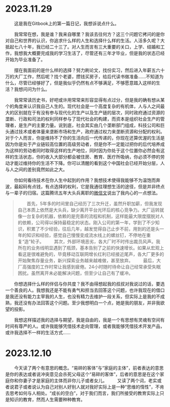 # 2023.11.29
&emsp;&emsp;这是我在Gitbook上的第一篇日记，我想诉说点什么。

&emsp;&emsp;我常常在想，我是谁？我来自哪里？我该去往何方？这三个问题它拷问的是你对自己和世界的认识，你追求什么样的人生和选择什么样的生活。人活多久呢？大抵起七八十年，我已经二十三了。对人生而言有三大重要的关口，上学、结婚和工作，我想我大概要完成我的学习生活了，尽管还有三年才毕业，但是我的状态已经开始为毕业准备了。

&emsp;&emsp;摆在我面前的是什么样的选择？努力刷论文，找份实习，然后进入年薪五六十万的大厂工作，然后呢？找个老婆，攒钱买房子，给后代读书做准备......不知道为什么，尽管已经够好了，但是我似乎仍然有点不够满足，不够愿意踏入这样的生活？我想问问为什么。

&emsp;&emsp;我常常读历史书，好吧或许用常常来形容显得有点过分，但是我的确有想从某个的角度来认识我自己人生的。现代社会是一个高度复杂的有机体，人与人之间最大的区别就在于有没有参与现代化的生产以及生产链的层次，同时政府通过资源的垄断、行政和司法的权利同样参与了现代社会的构建，而资本是组织社会生产的管理者，是生产的主要力量。说到底，社会其实由几个垄断部门组成，科技公司和巨头通过技术或者体量来垄断市场和生产，政府通过权力来垄断资源和分配的权利。对于个人而言，你是维持不了你的生活向后一代传递的，你现在还算优渥的生活是因为你是处于产业链较高位置的高级劳动者，但是你不一定能过把你的后代培养成为这样的劳动者同时取得这样的生产地位，同时因为你处于这个位置你必然会有这样的生活状态，你的收入大部分都会被住房、教育、医疗所吸纳，你必须不停的劳动才能过维持你的生活不下降。你可以清醒的看到这个中国社会已经开始分层，人与人之间的差别竟然如此之大。


&emsp;&emsp;你如何看待技术在你人生中起到的作用？我想技术使得我能够不为温饱而奔波，最起码有点钱，有点选择的权利，它是我通往理想生活的途径，但是并非终点与一辈子的归宿。这篇腾讯五年大头兵离职的[微信文](https://mp.weixin.qq.com/s/kbm35UZDMHIdXFB34nuGvA)说出了我内心的一点想法。

>&emsp;&emsp;首先，5年多的时间里自己经历了三次升迁，虽然升职加薪，但我发现自己本质上依然是大头兵，缺少离开平台光环后的核心竞争力。大厂运转就像一台复杂的机器，依赖的是完善的流程和机制，这样能最大限度摆脱对人的依赖，公司得以保持最稳定的状态。刚入公司的第一年，学到了不少知识，积累了不少经验，往后几年，越发觉得自己止步不前，用到的还是头一年的知识和经验，感觉自己慢慢变成流水线上的螺丝钉，不停地在重复“造”轮子。
&emsp;&emsp;其次，外部环境恶劣，各大厂时不时传出裁员风声。我所在的业务线明显遇到了瓶颈，基本告别了之前的快速增长。如果从宏观上看这是很难避免的，毕竟移动互联网增长红利已经接近尾声，各大厂更多的开始聚焦存量业务，新兴探索业务越来越难做，甚至放弃。
>&emsp;&emsp;最后，大厂高强度的工作时常让我感到疲倦。24小时随时待命让自己经常承受失眠困扰。虽然离开未必能解决问题，但至少让自己有了缓冲。

&emsp;&emsp;你想选择什么样的伴侣与你共度？我不由得想起我的叔叔对我说过的话，要选一个善良的人。我想我还是不能有勇气和担当去回答这个问题，也许我现在的借口是我还没有能力主宰我的人生，也没有精力去维护一段关系，但实际上是我的不成熟，我还没有办法回答这个问题。至少我想明白一个点，她是我的朋友，并非我欲望的投影。

&emsp;&emsp;我想这样描述我的选择与期望，我是自由的，我是一个有思想有灵魂有空间有时间有尊严的人。或许我能够凭借技术走向管理，或者我能够凭借技术开发产品，或许我选择不一样的生活方式......

# 2023.12.10
&emsp;&emsp;今天读了两个有意思的概念。“易碎的客体”与“家庭的主体”，前者表达的意思是你的表达或者说冲突意见会杀死父母这个“易碎的客体”，后者的意思是在这个家庭你和你妻子才是家庭的主体而非你儿子或者女儿。
&emsp;&emsp;又读了两个词，老实或者说君子或者说认为自己对别人好别人就对我好实际上是一种“思维的惰性”，不肯去思考如何与人相处。“成长的空白”，对于我们而言，我们所接受的教育实际上只是知识的教育，然而人生需要种种教育。